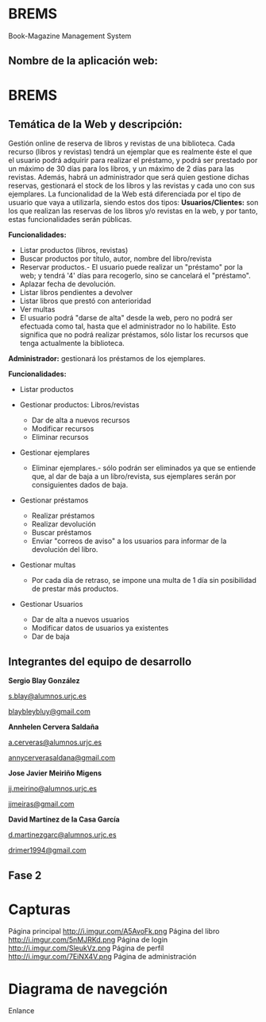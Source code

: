 # BREMS
Book-Magazine Management System

## Nombre de la aplicación web: 
# BREMS

## Temática de la Web y descripción: 
Gestión online de reserva de libros y revistas de una biblioteca.
Cada recurso (libros y revistas) tendrá un ejemplar que es realmente éste el que el usuario podrá adquirir para realizar el préstamo, y podrá ser prestado por un máximo de 30 días para los libros, y un máximo de 2 días para las revistas.
Además, habrá un administrador que será quien gestione dichas reservas, gestionará el stock de los libros y las revistas y cada uno con sus ejemplares.
La funcionalidad de la Web está diferenciada por el tipo de usuario que vaya a utilizarla, siendo estos dos tipos: 
**Usuarios/Clientes:** son los que realizan las reservas de los libros y/o revistas en la web, y por tanto, estas funcionalidades serán públicas.

__Funcionalidades:__
* Listar productos (libros, revistas)
* Buscar productos por título, autor, nombre del libro/revista
* Reservar productos.- El usuario puede realizar un  "préstamo" por la web;  y tendrá '4' días para recogerlo, sino se cancelará el "préstamo".
* Aplazar fecha de devolución.
* Listar libros pendientes a devolver
* Listar libros que prestó con anterioridad
* Ver multas
* El usuario podrá "darse de alta" desde la web, pero no podrá ser efectuada como tal, hasta que el administrador no lo habilite. Esto significa que no podrá realizar préstamos, sólo listar los recursos que tenga actualmente la biblioteca.

**Administrador:** gestionará los préstamos de los ejemplares.

__Funcionalidades:__
* Listar productos
* Gestionar productos: Libros/revistas
  * Dar de alta a nuevos recursos
  * Modificar recursos
  * Eliminar recursos

* Gestionar ejemplares
  * Eliminar ejemplares.- sólo podrán ser eliminados ya que se entiende que, al dar de baja a un libro/revista, sus ejemplares serán por consiguientes dados de baja.

* Gestionar préstamos
  * Realizar préstamos
  * Realizar devolución
  * Buscar préstamos
  * Enviar "correos de aviso" a los usuarios para informar de la devolución del libro.

* Gestionar multas
  * Por cada día de retraso, se impone una multa de 1 día sin posibilidad de prestar más productos.

* Gestionar Usuarios
  * Dar de alta a nuevos usuarios
  * Modificar datos de usuarios ya existentes
  * Dar de baja

## Integrantes del equipo de desarrollo

__Sergio Blay González__

s.blay@alumnos.urjc.es

blaybleybluy@gmail.com

__Annhelen Cervera Saldaña__

a.cerveras@alumnos.urjc.es

annycerverasaldana@gmail.com

__Jose Javier Meiriño Migens__

jj.meirino@alumnos.urjc.es

jjmeiras@gmail.com

__David Martínez de la Casa García__

d.martinezgarc@alumnos.urjc.es

drimer1994@gmail.com

## Fase 2

# Capturas
Página principal http://i.imgur.com/A5AvoFk.png
Página del libro http://i.imgur.com/5nMJRKd.png
Página de login http://i.imgur.com/SleukVz.png
Página de perfíl http://i.imgur.com/7EiNX4V.png
Página de administración 

# Diagrama de navegción
Enlance 
